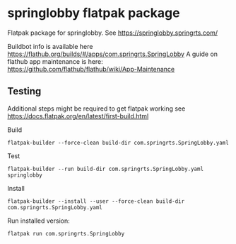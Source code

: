 # springlobby flatpak package

Flatpak package for springlobby.
See https://springlobby.springrts.com/

Buildbot info is available here https://flathub.org/builds/#/apps/com.springrts.SpringLobby
A guide on flathub app maintenance is here: https://github.com/flathub/flathub/wiki/App-Maintenance

## Testing

Additional steps might be required to get flatpak working see 
https://docs.flatpak.org/en/latest/first-build.html

Build 

```
flatpak-builder --force-clean build-dir com.springrts.SpringLobby.yaml
```

Test

```
flatpak-builder --run build-dir com.springrts.SpringLobby.yaml springlobby
```

Install

```
flatpak-builder --install --user --force-clean build-dir com.springrts.SpringLobby.yaml
```

Run installed version:
```
flatpak run com.springrts.SpringLobby
```